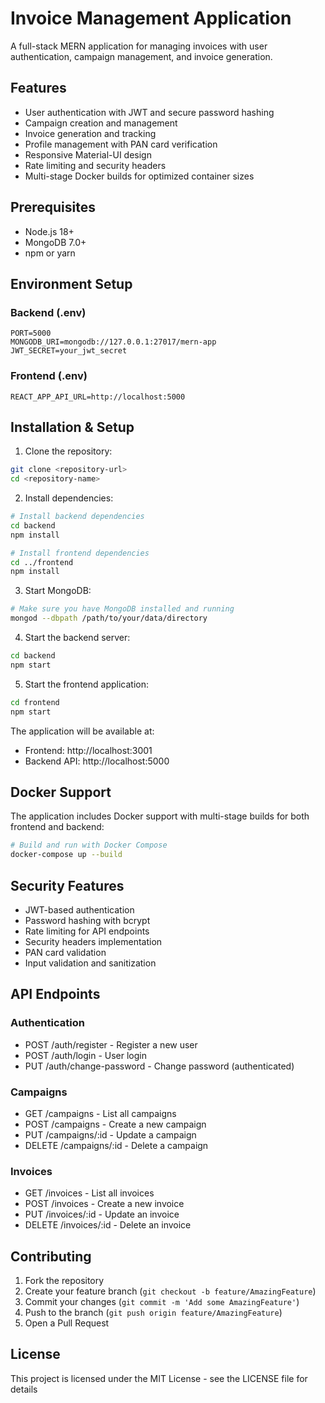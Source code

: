 # Invoice Management Application

A full-stack MERN application for managing invoices with user authentication, campaign management, and invoice generation.

## Features

- User authentication with JWT and secure password hashing
- Campaign creation and management
- Invoice generation and tracking
- Profile management with PAN card verification
- Responsive Material-UI design
- Rate limiting and security headers
- Multi-stage Docker builds for optimized container sizes

## Prerequisites

- Node.js 18+
- MongoDB 7.0+
- npm or yarn

## Environment Setup

### Backend (.env)
```
PORT=5000
MONGODB_URI=mongodb://127.0.0.1:27017/mern-app
JWT_SECRET=your_jwt_secret
```

### Frontend (.env)
```
REACT_APP_API_URL=http://localhost:5000
```

## Installation & Setup

1. Clone the repository:
```bash
git clone <repository-url>
cd <repository-name>
```

2. Install dependencies:
```bash
# Install backend dependencies
cd backend
npm install

# Install frontend dependencies
cd ../frontend
npm install
```

3. Start MongoDB:
```bash
# Make sure you have MongoDB installed and running
mongod --dbpath /path/to/your/data/directory
```

4. Start the backend server:
```bash
cd backend
npm start
```

5. Start the frontend application:
```bash
cd frontend
npm start
```

The application will be available at:
- Frontend: http://localhost:3001
- Backend API: http://localhost:5000

## Docker Support

The application includes Docker support with multi-stage builds for both frontend and backend:

```bash
# Build and run with Docker Compose
docker-compose up --build
```

## Security Features

- JWT-based authentication
- Password hashing with bcrypt
- Rate limiting for API endpoints
- Security headers implementation
- PAN card validation
- Input validation and sanitization

## API Endpoints

### Authentication
- POST /auth/register - Register a new user
- POST /auth/login - User login
- PUT /auth/change-password - Change password (authenticated)

### Campaigns
- GET /campaigns - List all campaigns
- POST /campaigns - Create a new campaign
- PUT /campaigns/:id - Update a campaign
- DELETE /campaigns/:id - Delete a campaign

### Invoices
- GET /invoices - List all invoices
- POST /invoices - Create a new invoice
- PUT /invoices/:id - Update an invoice
- DELETE /invoices/:id - Delete an invoice

## Contributing

1. Fork the repository
2. Create your feature branch (`git checkout -b feature/AmazingFeature`)
3. Commit your changes (`git commit -m 'Add some AmazingFeature'`)
4. Push to the branch (`git push origin feature/AmazingFeature`)
5. Open a Pull Request

## License

This project is licensed under the MIT License - see the LICENSE file for details
